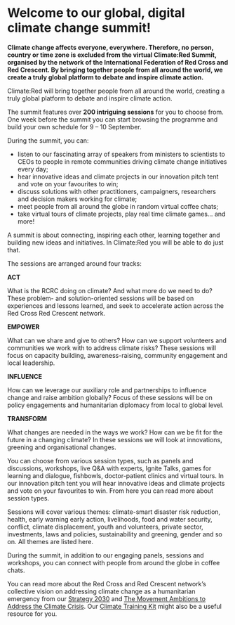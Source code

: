 # Welcome to our global, digital climate change summit!


**Climate change affects everyone, everywhere. Therefore, no person, country or time zone is excluded from the virtual Climate:Red Summit, organised by the network of the International Federation of Red Cross and Red Crescent. By bringing together people from all around the world, we create a truly global platform to debate and inspire climate action.**

Climate:Red will bring together people from all around the world, creating a truly global platform to debate and inspire climate action. 

The summit features over **200 intriguing sessions** for you to choose from. One week before the summit you can start browsing the programme and build your own schedule for 9 – 10 September. 

During the summit, you can: 
* listen to our fascinating array of speakers from ministers to scientists to CEOs to people in remote communities driving climate change initiatives every day; 
* hear innovative ideas and climate projects in our innovation pitch tent and vote on your favourites to win; 
* discuss solutions with other practitioners, campaigners, researchers and decision makers working for climate; 
* meet people from all around the globe in random virtual coffee chats; 
* take virtual tours of climate projects, play real time climate games… and more!

A summit is about connecting, inspiring each other, learning together and building new ideas and initiatives. In Climate:Red you will be able to do just that. 

The sessions are arranged around four tracks:

**ACT**

What is the RCRC doing on climate? And what more do we need to do? These problem- and solution-oriented sessions will be based on experiences and lessons learned, and seek to accelerate action across the Red Cross Red Crescent network.

**EMPOWER**

What can we share and give to others? How can we support volunteers and communities we work with to address climate risks? These sessions will focus on capacity building, awareness-raising, community engagement and local leadership.

**INFLUENCE**

How can we leverage our auxiliary role and partnerships to influence change and raise ambition globally? Focus of these sessions will be on policy engagements and humanitarian diplomacy from local to global level.

**TRANSFORM**

What changes are needed in the ways we work? How can we be fit for the future in a changing climate? In these sessions we will look at innovations, greening and organisational changes.

You can choose from various session types, such as panels and discussions, workshops, live Q&A with experts, Ignite Talks, games for learning and dialogue, fishbowls, doctor-patient clinics and virtual tours. In our innovation pitch tent you will hear innovative ideas and climate projects and vote on your favourites to win. From here you can read more about session types. 

Sessions will cover various themes: climate-smart disaster risk reduction, health, early warning early action, livelihoods, food and water security, conflict, climate displacement, youth and volunteers, private sector, investments, laws and policies, sustainability and greening, gender and so on. All themes are listed here.

During the summit, in addition to our engaging panels, sessions and workshops, you can connect with people from around the globe in coffee chats.


<AtriumVideo />
  
You can read more about the Red Cross and Red Crescent network’s collective vision on addressing climate change as a humanitarian emergency from our [Strategy 2030](https://future-rcrc.com/strategy-2030/) and [The Movement Ambitions to Address the Climate Crisis](https://media.ifrc.org/ifrc/wp-content/uploads/sites/5/2020/02/Movement-Climate-Ambitions-2020-final.pdf). Our [Climate Training Kit](https://www.climatecentre.org/training) might also be a useful resource for you.


